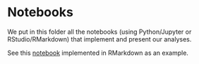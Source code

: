 # Notebooks

We put in this folder all the notebooks (using Python/Jupyter or RStudio/RMarkdown) that implement and present our analyses.

See this [notebook](./r/analyses.html) implemented in RMarkdown as an example.
